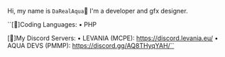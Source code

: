 Hi, my name is ``DaRealAqua``👋
I'm a developer and gfx designer.

``[💾]Coding Languages:
  • PHP

[🔗]My Discord Servers:
  • LEVANIA (MCPE): https://discord.levania.eu/
  • AQUA DEVS (PMMP): https://discord.gg/AQ8THyqYAH/``
